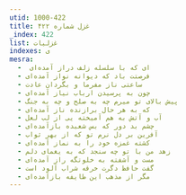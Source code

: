 ```yaml
---
utid: 1000-422
title: غزل شماره ۴۲۲
_index: 422
list: غزلیات
indexes: ی
mesra:
  - ‌ ای که با سلسله زلف دراز آمده‌ای
  - فرصتت باد که دیوانه نواز آمده‌ای
  - ساعتی ناز مفرما و بگردان عادت
  - چون به پرسیدن ارباب نیاز آمده‌ای
  - پیش بالای تو میرم چه به صلح و چه به جنگ
  - که به هر حال برازنده ناز آمده‌ای
  - آب و آتش به هم آمیخته یی از لب لعل
  - چشم بد دور که بس شعبده بازآمده‌ای
  - آفرین بر دل نرم تو که از بهر ثواب
  - کشته غمزه خود را به نماز آمده‌ای
  - زهد من با تو چه سنجد که به یغمای دلم
  - مست و آشفته به خلوتگه راز آمده‌ای
  - گفت حافظ دگرت خرقه شراب آلود است
  - مگر از مذهب این طایفه بازآمده‌ای
---
```

